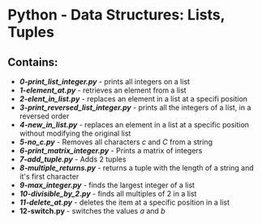 # Python - Data Structures: Lists, Tuples
## Contains:
- ***0-print_list_integer.py*** - prints all integers on a list
- ***1-element_at.py*** - retrieves an element from a list
- ***2-elent_in_list.py*** - replaces an element in a list at a specifi position
- ***3-print_reversed_list_integer.py*** - prints all the integers of a list, in a reversed order
- ***4-new_in_list.py*** - replaces an element in a list at a specific position without modifying the original list
- ***5-no_c.py*** - Removes all characters *c* and *C* from a string
- ***6-print_matrix_integer.py*** - Prints a matrix of integers
- ***7-add_tuple.py*** - Adds 2 tuples
- ***8-multiple_returns.py*** - returns a tuple with the length of a string and it's first character
- ***9-max_integer.py*** - finds the largest integer of a list
- ***10-divisible_by_2.py*** - finds all multiples of 2 in a list
- ***11-delete_at.py*** - deletes the item at a specific position in a list
- **12-switch.py** - switches the values *a* and *b*

